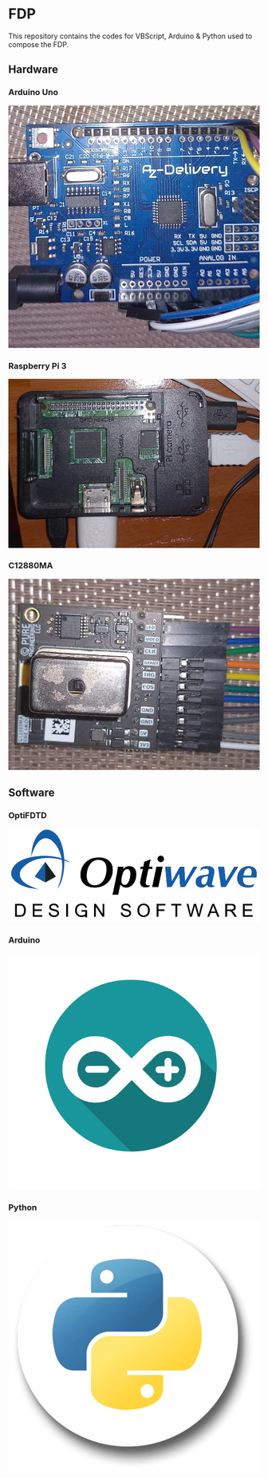 # FDP
This repository contains the codes for VBScript, Arduino &amp; Python used to compose the FDP.

## Hardware

### Arduino Uno
<img src="Pictures/Arduino_Uno.jpeg">

### Raspberry Pi 3
<img src="Pictures/Raspberry_Pi.jpeg">

### C12880MA
<img src="Pictures/Spectrometer.jpeg">

## Software

### OptiFDTD
<img src="Pictures/OptiFDTD.png">

### Arduino
<img src="Pictures/Arduino.png">

### Python
<img src="Pictures/Python.png">
